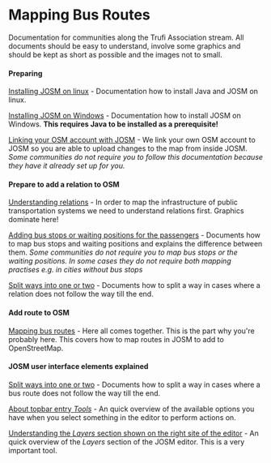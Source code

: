 # Mapping Bus Routes

Documentation for communities along the Trufi Association stream. All documents should be easy to understand, involve some graphics and should be kept as short as possible and the images not to small.



#### Preparing

[Installing JOSM on linux](installing-josm-on-linux/index.md) - Documentation how to install Java and JOSM on linux.

[Installing JOSM on Windows](installing-josm-on-windows/index.md) - Documentation how to install JOSM on Windows. **This requires Java to be installed as a prerequisite!**

[Linking your OSM account with JOSM](oauth-josm/index.md) - We link your own OSM account to JOSM so you are able to upload changes to the map from inside JOSM. _Some communities do not require you to follow this documentation because they have it already set up for you._

#### Prepare to add a relation to OSM

[Understanding relations](understanding-relations/index.md) - In order to map the infrastructure of public transportation systems we need to understand relations first. Graphics dominate here!

[Adding bus stops or waiting positions for the passengers](adding-bus-stops/index.md) - Documents how to map bus stops and waiting positions and explains the difference between them. _Some communities do not require you to map bus stops or the waiting positions. In some cases they do not require both mapping practises e.g. in cities without bus stops_

[Split ways into one or two](split-ways/index.md) - Documents how to split a way in cases where a relation does not follow the way till the end.

#### Add route to OSM

[Mapping bus routes](mapping-routes/index.md) - Here all comes together. This is the part why you're probably here. This covers how to map routes in JOSM to add to OpenStreetMap.

#### JOSM user interface elements explained

[Split ways into one or two](split-ways/index.md) - Documents how to split a way in cases where a bus route does not follow the way till the end.

[About topbar entry _Tools_](josm-tools/index.md) - An quick overview of the available options you have when you select something in the editor to perform actions on.

[Understanding the _Layers_ section shown on the right site of the editor](josm-editor-layers/index.md) - An quick overview of the _Layers_ section of the JOSM editor. This is a very important tool.
